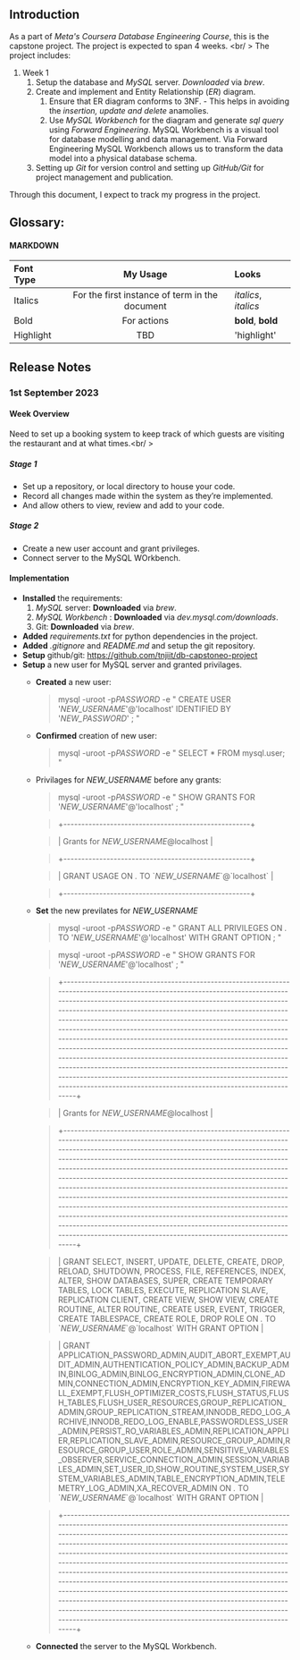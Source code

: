 ## Introduction

As a part of *Meta's Coursera Database Engineering Course*, this is the capstone project. The project is expected to span 4 weeks. <br/ >
The project includes:
1. Week 1
    1. Setup the database and *MySQL* server. _Downloaded_ via *brew*.
    2. Create and implement and Entity Relationship (*ER*) diagram.
        1. Ensure that ER diagram conforms to 3NF. - This helps in avoiding the *insertion, update and delete* anamolies.
        2. Use *MySQL Workbench* for the diagram and generate *sql query* using *Forward Engineering*. MySQL Workbench is a visual tool for database modelling and data management. Via Forward Engineering MySQL Workbench allows us to transform the data model into a physical database schema.
    3. Setting up *Git* for version control and setting up *GitHub/Git* for project management and publication.

Through this document, I expect to track my progress in the project.

## Glossary:

#### MARKDOWN

| Font Type | My Usage | Looks |
| :--- | :---: | :--- |
| Italics | For the first instance of term in the document | _italics_, *italics* |
| Bold | For actions |  __bold__, **bold** |
| Highlight | TBD | 'highlight' |

## Release Notes

### 1st September 2023


#### Week Overview

Need to set up a booking system to keep track of which guests are visiting the restaurant and at what times.<br/    >

##### Stage 1

- Set up a repository, or local directory to house your code.
- Record all changes made within the system as they’re implemented.
- And allow others to view, review and add to your code.


##### Stage 2

- Create a new user account and grant privileges.
- Connect server to the MySQL WOrkbench.

#### Implementation

* __Installed__ the requirements:
    1. *MySQL* server: __Downloaded__ via *brew*.
    1. *MySQL Workbench* : __Downloaded__ via *dev.mysql.com/downloads*.
    1.  Git: __Downloaded__ via *brew*.
* __Added__ *requirements.txt* for python dependencies in the project.
* __Added__ *.gitignore* and *README.md* and setup the git repository.
* __Setup__ github/git: https://github.com/tnjiit/db-capstoneo-project
* __Setup__ a new user for MySQL server and granted privilages.
    - __Created__ a new user:

        > mysql -uroot -p*PASSWORD* -e " CREATE USER \'*NEW_USERNAME*\'@\'localhost\' IDENTIFIED BY \'*NEW_PASSWORD*\' ; "

    - __Confirmed__ creation of new user:

        > mysql -uroot -p*PASSWORD* -e " SELECT * FROM mysql.user; "

    - Privilages for *NEW_USERNAME* before any grants:

        > mysql -uroot -p*PASSWORD* -e " SHOW GRANTS FOR \'*NEW_USERNAME*\'@\'localhost\' ; "

        > +----------------------------------------------------+

        > | Grants for *NEW_USERNAME*@localhost                |

        > +----------------------------------------------------+

        > | GRANT USAGE ON *.* TO \`*NEW_USERNAME*\`@\`localhost\` |

        > +----------------------------------------------------+


    - __Set__ the new previlates for *NEW_USERNAME*

        > mysql -uroot -p*PASSWORD* -e " GRANT ALL PRIVILEGES ON *.* TO \'*NEW_USERNAME*\'@\'localhost\' WITH GRANT OPTION ; "

        > mysql -uroot -p*PASSWORD* -e " SHOW GRANTS FOR \'*NEW_USERNAME*\'@\'localhost\' ; "

        > +----------------------------------------------------------------------------------------------------------------------------------------------------------------------------------------------------------------------------------------------------------------------------------------------------------------------------------------------------------------------------------------------------------------------------------------------------------------------------------------------------------------------------------------------------------------------------------------------------------------------------------------------------------------------------------------------------------------------------------------------------------------------------------------------------+

        > | Grants for *NEW_USERNAME*@localhost                                                                                                                                                                                                                                                                                                                                                                                                                                                                                                                                                                                                                                                                                                                                                                    |

        > +----------------------------------------------------------------------------------------------------------------------------------------------------------------------------------------------------------------------------------------------------------------------------------------------------------------------------------------------------------------------------------------------------------------------------------------------------------------------------------------------------------------------------------------------------------------------------------------------------------------------------------------------------------------------------------------------------------------------------------------------------------------------------------------------------+

        > | GRANT SELECT, INSERT, UPDATE, DELETE, CREATE, DROP, RELOAD, SHUTDOWN, PROCESS, FILE, REFERENCES, INDEX, ALTER, SHOW DATABASES, SUPER, CREATE TEMPORARY TABLES, LOCK TABLES, EXECUTE, REPLICATION SLAVE, REPLICATION CLIENT, CREATE VIEW, SHOW VIEW, CREATE ROUTINE, ALTER ROUTINE, CREATE USER, EVENT, TRIGGER, CREATE TABLESPACE, CREATE ROLE, DROP ROLE ON *.* TO \`*NEW_USERNAME*\`@\`localhost\` WITH GRANT OPTION                                                                                                                                                                                                                                                                                                                                                                                     |

        > | GRANT APPLICATION_PASSWORD_ADMIN,AUDIT_ABORT_EXEMPT,AUDIT_ADMIN,AUTHENTICATION_POLICY_ADMIN,BACKUP_ADMIN,BINLOG_ADMIN,BINLOG_ENCRYPTION_ADMIN,CLONE_ADMIN,CONNECTION_ADMIN,ENCRYPTION_KEY_ADMIN,FIREWALL_EXEMPT,FLUSH_OPTIMIZER_COSTS,FLUSH_STATUS,FLUSH_TABLES,FLUSH_USER_RESOURCES,GROUP_REPLICATION_ADMIN,GROUP_REPLICATION_STREAM,INNODB_REDO_LOG_ARCHIVE,INNODB_REDO_LOG_ENABLE,PASSWORDLESS_USER_ADMIN,PERSIST_RO_VARIABLES_ADMIN,REPLICATION_APPLIER,REPLICATION_SLAVE_ADMIN,RESOURCE_GROUP_ADMIN,RESOURCE_GROUP_USER,ROLE_ADMIN,SENSITIVE_VARIABLES_OBSERVER,SERVICE_CONNECTION_ADMIN,SESSION_VARIABLES_ADMIN,SET_USER_ID,SHOW_ROUTINE,SYSTEM_USER,SYSTEM_VARIABLES_ADMIN,TABLE_ENCRYPTION_ADMIN,TELEMETRY_LOG_ADMIN,XA_RECOVER_ADMIN ON *.* TO \`*NEW_USERNAME*\`@\`localhost\` WITH GRANT OPTION |

        > +----------------------------------------------------------------------------------------------------------------------------------------------------------------------------------------------------------------------------------------------------------------------------------------------------------------------------------------------------------------------------------------------------------------------------------------------------------------------------------------------------------------------------------------------------------------------------------------------------------------------------------------------------------------------------------------------------------------------------------------------------------------------------------------------------+


    - __Connected__ the server to the MySQL Workbench.
